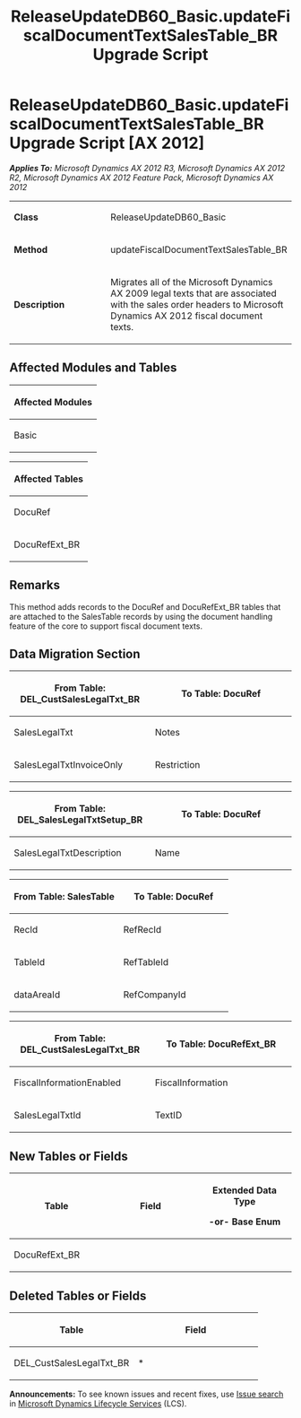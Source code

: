 ﻿---
title: ReleaseUpdateDB60_Basic.updateFiscalDocumentTextSalesTable_BR Upgrade Script
TOCTitle: ReleaseUpdateDB60_Basic.updateFiscalDocumentTextSalesTable_BR Upgrade Script
ms:assetid: a93e6f3e-c503-4c76-e416-da9286f53682
ms:mtpsurl: https://msdn.microsoft.com/en-us/library/JJ686410(v=AX.60)
ms:contentKeyID: 49710366
ms.date: 05/18/2015
mtps_version: v=AX.60
---

# ReleaseUpdateDB60\_Basic.updateFiscalDocumentTextSalesTable\_BR Upgrade Script [AX 2012]


_**Applies To:** Microsoft Dynamics AX 2012 R3, Microsoft Dynamics AX 2012 R2, Microsoft Dynamics AX 2012 Feature Pack, Microsoft Dynamics AX 2012_

<table>
<colgroup>
<col style="width: 50%" />
<col style="width: 50%" />
</colgroup>
<tbody>
<tr class="odd">
<td><p><strong>Class</strong></p></td>
<td><p>ReleaseUpdateDB60_Basic</p></td>
</tr>
<tr class="even">
<td><p><strong>Method</strong></p></td>
<td><p>updateFiscalDocumentTextSalesTable_BR</p></td>
</tr>
<tr class="odd">
<td><p><strong>Description</strong></p></td>
<td><p>Migrates all of the Microsoft Dynamics AX 2009 legal texts that are associated with the sales order headers to Microsoft Dynamics AX 2012 fiscal document texts.</p></td>
</tr>
</tbody>
</table>


## Affected Modules and Tables

<table>
<colgroup>
<col style="width: 100%" />
</colgroup>
<thead>
<tr class="header">
<th><p>Affected Modules</p></th>
</tr>
</thead>
<tbody>
<tr class="odd">
<td><p>Basic</p></td>
</tr>
</tbody>
</table>


<table>
<colgroup>
<col style="width: 100%" />
</colgroup>
<thead>
<tr class="header">
<th><p>Affected Tables</p></th>
</tr>
</thead>
<tbody>
<tr class="odd">
<td><p>DocuRef</p></td>
</tr>
<tr class="even">
<td><p>DocuRefExt_BR</p></td>
</tr>
</tbody>
</table>


## Remarks

This method adds records to the DocuRef and DocuRefExt\_BR tables that are attached to the SalesTable records by using the document handling feature of the core to support fiscal document texts.

## Data Migration Section

<table>
<colgroup>
<col style="width: 50%" />
<col style="width: 50%" />
</colgroup>
<thead>
<tr class="header">
<th><p>From Table: DEL_CustSalesLegalTxt_BR</p></th>
<th><p>To Table: DocuRef</p></th>
</tr>
</thead>
<tbody>
<tr class="odd">
<td><p>SalesLegalTxt</p></td>
<td><p>Notes</p></td>
</tr>
<tr class="even">
<td><p>SalesLegalTxtInvoiceOnly</p></td>
<td><p>Restriction</p></td>
</tr>
</tbody>
</table>


<table>
<colgroup>
<col style="width: 50%" />
<col style="width: 50%" />
</colgroup>
<thead>
<tr class="header">
<th><p>From Table: DEL_SalesLegalTxtSetup_BR</p></th>
<th><p>To Table: DocuRef</p></th>
</tr>
</thead>
<tbody>
<tr class="odd">
<td><p>SalesLegalTxtDescription</p></td>
<td><p>Name</p></td>
</tr>
</tbody>
</table>


<table>
<colgroup>
<col style="width: 50%" />
<col style="width: 50%" />
</colgroup>
<thead>
<tr class="header">
<th><p>From Table: SalesTable</p></th>
<th><p>To Table: DocuRef</p></th>
</tr>
</thead>
<tbody>
<tr class="odd">
<td><p>RecId</p></td>
<td><p>RefRecId</p></td>
</tr>
<tr class="even">
<td><p>TableId</p></td>
<td><p>RefTableId</p></td>
</tr>
<tr class="odd">
<td><p>dataAreaId</p></td>
<td><p>RefCompanyId</p></td>
</tr>
</tbody>
</table>


<table>
<colgroup>
<col style="width: 50%" />
<col style="width: 50%" />
</colgroup>
<thead>
<tr class="header">
<th><p>From Table: DEL_CustSalesLegalTxt_BR</p></th>
<th><p>To Table: DocuRefExt_BR</p></th>
</tr>
</thead>
<tbody>
<tr class="odd">
<td><p>FiscalInformationEnabled</p></td>
<td><p>FiscalInformation</p></td>
</tr>
<tr class="even">
<td><p>SalesLegalTxtId</p></td>
<td><p>TextID</p></td>
</tr>
</tbody>
</table>


## New Tables or Fields

<table>
<colgroup>
<col style="width: 33%" />
<col style="width: 33%" />
<col style="width: 33%" />
</colgroup>
<thead>
<tr class="header">
<th><p>Table</p></th>
<th><p>Field</p></th>
<th><p>Extended Data Type</p>
<p>-or- Base Enum</p></th>
</tr>
</thead>
<tbody>
<tr class="odd">
<td><p>DocuRefExt_BR</p></td>
<td><p></p></td>
<td><p></p></td>
</tr>
</tbody>
</table>


## Deleted Tables or Fields

<table>
<colgroup>
<col style="width: 50%" />
<col style="width: 50%" />
</colgroup>
<thead>
<tr class="header">
<th><p>Table</p></th>
<th><p>Field</p></th>
</tr>
</thead>
<tbody>
<tr class="odd">
<td><p>DEL_CustSalesLegalTxt_BR</p></td>
<td><p>*</p></td>
</tr>
</tbody>
</table>

  
**Announcements:** To see known issues and recent fixes, use [Issue search](http://go.microsoft.com/fwlink/?linkid=389258) in [Microsoft Dynamics Lifecycle Services](http://go.microsoft.com/fwlink/?linkid=306505) (LCS).

